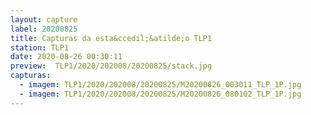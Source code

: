 ```yaml
---
layout: capture
label: 20200825
title: Capturas da esta&ccedil;&atilde;o TLP1
station: TLP1
date: 2020-08-26 00:30:11
preview:  TLP1/2020/202008/20200825/stack.jpg
capturas:
  - imagem: TLP1/2020/202008/20200825/M20200826_003011_TLP_1P.jpg
  - imagem: TLP1/2020/202008/20200825/M20200826_080102_TLP_1P.jpg
---
```

